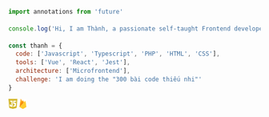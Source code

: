 ```javascript
import annotations from 'future'

console.log('Hi, I am Thành, a passionate self-taught Frontend developer')

const thanh = {
  code: ['Javascript', 'Typescript', 'PHP', 'HTML', 'CSS'],
  tools: ['Vue', 'React', 'Jest'],
  architecture: ['Microfrontend'],
  challenge: 'I am doing the "300 bài code thiếu nhi"'
}
```
<code><img height="20" src="https://raw.githubusercontent.com/cothvbdnnn/cothvbdnnn/main/icons/js.png"></code>
<code><img height="20" src="https://raw.githubusercontent.com/cothvbdnnn/cothvbdnnn/main/icons/firebase.png"></code>
